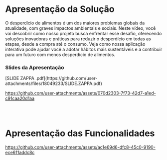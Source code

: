 # Apresentação da Solução

O desperdício de alimentos é um dos maiores problemas globais da atualidade, com graves impactos ambientais e sociais. Neste vídeo, você vai descobrir como nosso projeto busca enfrentar esse desafio, oferecendo soluções inovadoras e práticas para reduzir o desperdício em todas as etapas, desde a compra até o consumo. Veja como nossa aplicação interativa pode ajudar você a adotar hábitos mais sustentáveis e a contribuir para um futuro com menos desperdício de alimentos.

<h3> Slides da Apresentação </h3>
[SLIDE ZAPPA .pdf](https://github.com/user-attachments/files/18049233/SLIDE.ZAPPA.pdf)

https://github.com/user-attachments/assets/070d2303-7f73-42d7-a1ed-c91caa20d1aa

<br>
<br>

# Apresentação das Funcionalidades

https://github.com/user-attachments/assets/ac1e69d6-dfc8-45c0-9190-ece611addc8c


